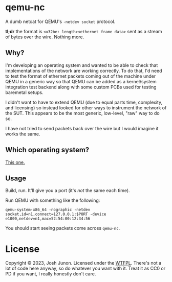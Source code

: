 # qemu-nc

A dumb netcat for QEMU's `-netdev socket` protocol.

**tl;dr** the format is `<u32be: length><ethernet frame data>`
sent as a stream of bytes over the wire. Nothing more.

## Why?

I'm developing an operating system and wanted to be
able to check that implementations of the network
are working correctly. To do that, I'd need to test
the format of ethernet packets coming out of the machine
under QEMU in a generic way so that QEMU can be added as
a kernel/system integration test backend along with some
custom PCBs used for testing baremetal setups.

I didn't want to have to extend QEMU (due to equal parts
time, complexity, and licensing) so instead looked for
other ways to instrument the network of the SUT. This appears
to be the most generic, low-level, "raw" way to do so.

I have not tried to send packets back over the wire
but I would imagine it works the same.

## Which operating system?

[This one.](https://github.com/oro-os)

## Usage

Build, run. It'll give you a port (it's _not_ the same each time).

Run QEMU with something like the following:

```shell
qemu-system-x86_64 -nographic -netdev socket,id=n1,connect=127.0.0.1:$PORT -device e1000,netdev=n1,mac=52:54:00:12:34:56
```

You should start seeing packets come across `qemu-nc`.

# License

Copyright &copy; 2023, Josh Junon.
Licensed under the [WTFPL](LICENSE). There's not a
lot of code here anyway, so do whatever you want with it.
Treat it as CC0 or PD if you want, I really honestly don't care.
